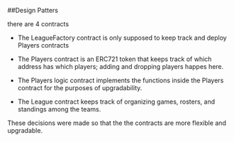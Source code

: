 ##Design Patters

there are 4 contracts

- The LeagueFactory contract is only supposed to keep track and deploy Players contracts

- The Players contract is an ERC721 token that keeps track of which address has which players; adding and dropping players happes here.

- The Players logic contract implements the functions inside the Players contract for the purposes of upgradability.

- The League contract keeps track of organizing games, rosters, and standings among the teams.

These decisions were made so that the the contracts are more flexible and upgradable.
